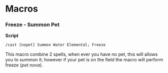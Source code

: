 # Macros

### Freeze - Summon Pet

**Script**
```
/cast [nopet] Summon Water Elemental; Freeze
```
This macro combine 2 spells, when ever you have no pet, this will allows you to summon it; however if your pet is on the field the macro will perform freeze (*pet nova*).
